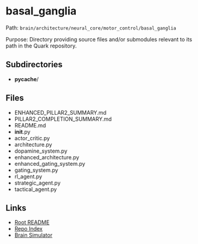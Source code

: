 # basal_ganglia

Path: `brain/architecture/neural_core/motor_control/basal_ganglia`

Purpose: Directory providing source files and/or submodules relevant to its path in the Quark repository.

## Subdirectories
- __pycache__/

## Files
- ENHANCED_PILLAR2_SUMMARY.md
- PILLAR2_COMPLETION_SUMMARY.md
- README.md
- __init__.py
- actor_critic.py
- architecture.py
- dopamine_system.py
- enhanced_architecture.py
- enhanced_gating_system.py
- gating_system.py
- rl_agent.py
- strategic_agent.py
- tactical_agent.py

## Links
- [Root README](../../../../README.md)
- [Repo Index](../../../../repo_index.json)
- [Brain Simulator](../../../../brain/architecture/brain_simulator.py)
